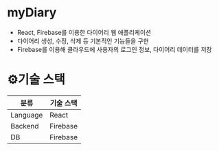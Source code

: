 # myDiary
- React, Firebase를 이용한 다이어리 웹 애플리케이션
- 다이어리 생성, 수정, 삭제 등 기본적인 기능들을 구현
- Firebase를 이용해 클라우드에 사용자의 로그인 정보, 다이어리 데이터를 저장

# ⚙️**기술 스택**
| 분류      | 기술 스택      |
|-------|------------|
| Language  | React  |
|  Backend  | Firebase  |
|  DB      |  Firebase  |
